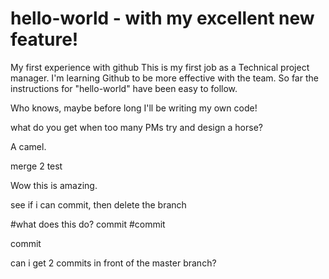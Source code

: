 # hello-world - with my excellent new feature!
My first experience with github 
This is my first job as a Technical project manager.  I'm learning Github to be more effective with the team.
So far the instructions for "hello-world" have been easy to follow.

Who knows, maybe before long I'll be writing my own code!

what do you get when too many PMs try and design a horse?

A camel.

merge 2 test

Wow this is amazing.

see if i can commit, then delete the branch

#what does this do?
commit
#commit
<p> commit </p>
can i get 2 commits in front of the master branch?
